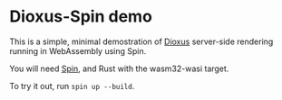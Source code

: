 # Dioxus-Spin demo

This is a simple, minimal demostration of [Dioxus](https://dioxuslabs.com/) server-side rendering running in WebAssembly using Spin.

You will need [Spin](https://developer.fermyon.com/spin), and Rust with the wasm32-wasi target.

To try it out, run `spin up --build`.

